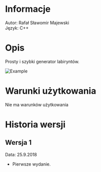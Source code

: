 # Informacje
Autor: Rafał Sławomir Majewski<br>
Język: C++<br>



# Opis
Prosty i szybki generator labiryntów.

![Example](https://raw.githubusercontent.com/RafalMajewskiPL/maze_generator/master/Exemplary%20maze.png)



# Warunki użytkowania
Nie ma warunków użytkowania



# Historia wersji
## Wersja 1
Data: 25.9.2018<br>

+ Pierwsze wydanie.
